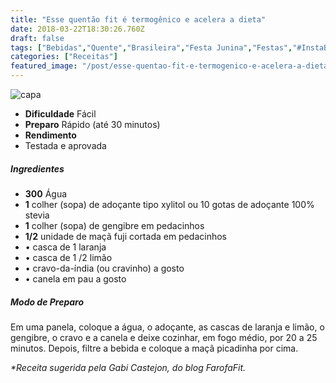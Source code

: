 ```yaml
---
title: "Esse quentão fit é termogênico e acelera a dieta"
date: 2018-03-22T18:30:26.760Z
draft: false
tags: ["Bebidas","Quente","Brasileira","Festa Junina","Festas","#InstaBOAFORMA","Alimentação light","Especial Receitas de Festas Junina","Festa Junina","Termogênicos"]
categories: ["Receitas"]
featured_image: "/post/esse-quentao-fit-e-termogenico-e-acelera-a-dieta.4e3c8e00.jpg"
---
```


![capa](/post/esse-quentao-fit-e-termogenico-e-acelera-a-dieta.4e3c8e00.jpg)

*   **Dificuldade** Fácil
*   **Preparo** Rápido (até 30 minutos)
*   **Rendimento**
*   Testada e aprovada
    

##### Ingredientes

*   **300** Água
*   **1** colher (sopa) de adoçante tipo xylitol ou 10 gotas de adoçante 100% stevia
*   **1** colher (sopa) de gengibre em pedacinhos
*   **1/2** unidade de maçã fuji cortada em pedacinhos
*   • casca de 1 laranja
*   • casca de 1 /2 limão
*   • cravo-da-índia (ou cravinho) a gosto
*   • canela em pau a gosto

##### Modo de Preparo

Em uma panela, coloque a água, o adoçante, as cascas de laranja e limão, o gengibre, o cravo e a canela e deixe cozinhar, em fogo médio, por 20 a 25 minutos. Depois, filtre a bebida e coloque a maçã picadinha por cima.

_*Receita sugerida pela Gabi Castejon, do blog FarofaFit._
